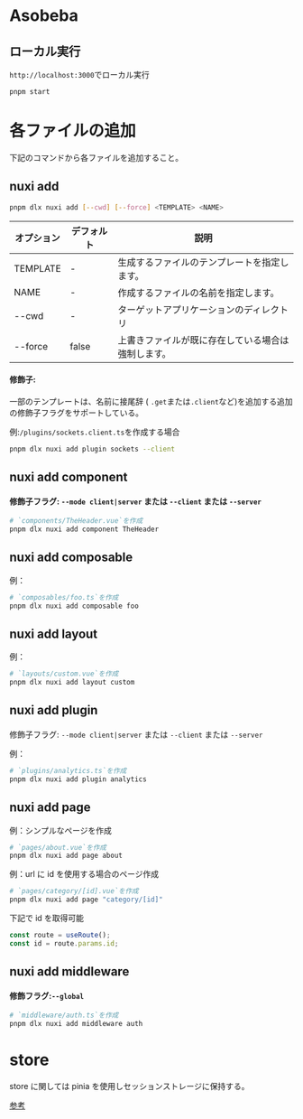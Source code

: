 # Asobeba

## ローカル実行

`http://localhost:3000`でローカル実行

```bash
pnpm start
```

# 各ファイルの追加

下記のコマンドから各ファイルを追加すること。

## nuxi add

```bash
pnpm dlx nuxi add [--cwd] [--force] <TEMPLATE> <NAME>
```

| オプション | デフォルト | 説明                                               |
| ---------- | ---------- | -------------------------------------------------- |
| TEMPLATE   | -          | 生成するファイルのテンプレートを指定します。       |
| NAME       | -          | 作成するファイルの名前を指定します。               |
| --cwd      | -          | ターゲットアプリケーションのディレクトリ           |
| --force    | false      | 上書きファイルが既に存在している場合は強制します。 |

#### 修飾子:

一部のテンプレートは、名前に接尾辞 ( `.get`または`.client`など)を追加する追加の修飾子フラグをサポートしている。

例:`/plugins/sockets.client.ts`を作成する場合

```bash
pnpm dlx nuxi add plugin sockets --client
```

## nuxi add component

#### 修飾子フラグ: `--mode client|server` または `--client` または `--server`

```bash
# `components/TheHeader.vue`を作成
pnpm dlx nuxi add component TheHeader
```

## nuxi add composable

例：

```bash
# `composables/foo.ts`を作成
pnpm dlx nuxi add composable foo
```

## nuxi add layout

例：

```bash
# `layouts/custom.vue`を作成
pnpm dlx nuxi add layout custom
```

## nuxi add plugin

####

修飾子フラグ: `--mode client|server` または `--client` または `--server`

例：

```bash
# `plugins/analytics.ts`を作成
pnpm dlx nuxi add plugin analytics
```

## nuxi add page

例：シンプルなページを作成

```bash
# `pages/about.vue`を作成
pnpm dlx nuxi add page about
```

例：url に id を使用する場合のページ作成

```bash
# `pages/category/[id].vue`を作成
pnpm dlx nuxi add page "category/[id]"
```

下記で id を取得可能

```js
const route = useRoute();
const id = route.params.id;
```

## nuxi add middleware

#### 修飾フラグ:`--global`

```bash
# `middleware/auth.ts`を作成
pnpm dlx nuxi add middleware auth
```

# store

store に関しては pinia を使用しセッションストレージに保持する。

[参考](https://zenn.dev/mihorin1729/articles/f29073e516bc8c)
